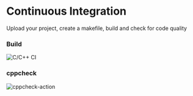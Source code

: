 # Continuous Integration
Upload your project, create a makefile, build and check for code quality

### Build
![C/C++ CI](https://github.com/stepin104919/Genesis-Day-1/workflows/C/C++%20CI/badge.svg)
### cppcheck
![cppcheck-action](https://github.com/stepin104919/Genesis-Day-1/workflows/cppcheck-action/badge.svg)
